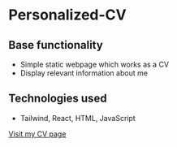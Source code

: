 # Personalized-CV

## Base functionality
- Simple static webpage which works as a CV
- Display relevant information about me

## Technologies used
- Tailwind, React, HTML, JavaScript

[Visit my CV page](https://kristianslovak.github.io/Personalized-CV/)
